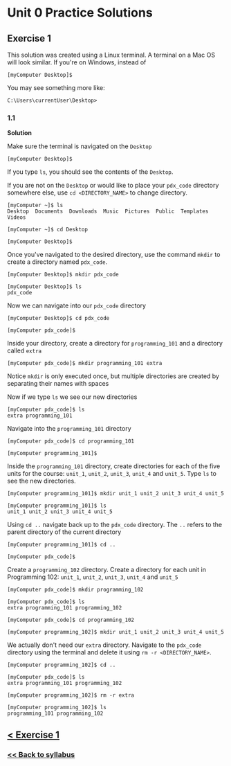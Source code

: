 # Unit 0 Practice Solutions

## Exercise 1

This solution was created using a Linux terminal. A terminal on a Mac OS will look similar. If you're on Windows, instead of

    [myComputer Desktop]$

You may see something more like:

    C:\Users\currentUser\Desktop>

### 1.1

**Solution**

Make sure the terminal is navigated on the `Desktop`

    [myComputer Desktop]$

If you type `ls`, you should see the contents of the `Desktop`.

If you are not on the `Desktop` or would like to place your `pdx_code` directory somewhere else, use `cd <DIRECTORY_NAME>` to change directory.

    [myComputer ~]$ ls
    Desktop  Documents  Downloads  Music  Pictures  Public  Templates  Videos

    [myComputer ~]$ cd Desktop

    [myComputer Desktop]$

Once you've navigated to the desired directory, use the command `mkdir` to create a directory named `pdx_code`.

    [myComputer Desktop]$ mkdir pdx_code

    [myComputer Desktop]$ ls
    pdx_code

Now we can navigate into our `pdx_code` directory

    [myComputer Desktop]$ cd pdx_code

    [myComputer pdx_code]$

Inside your directory, create a directory for `programming_101` and a directory called `extra`

    [myComputer pdx_code]$ mkdir programming_101 extra

Notice `mkdir` is only executed once, but multiple directories are created by separating their names with spaces

Now if we type `ls` we see our new directories

    [myComputer pdx_code]$ ls
    extra programming_101

Navigate into the `programming_101` directory

    [myComputer pdx_code]$ cd programming_101

    [myComputer programming_101]$

Inside the `programming_101` directory, create directories for each of the five units for the course: `unit_1`, `unit_2`, `unit_3`, `unit_4` and `unit_5`. Type `ls` to see the new directories.

    [myComputer programming_101]$ mkdir unit_1 unit_2 unit_3 unit_4 unit_5

    [myComputer programming_101]$ ls
    unit_1 unit_2 unit_3 unit_4 unit_5

Using `cd ..` navigate back up to the `pdx_code` directory. The `..` refers to the parent directory of the current directory

    [myComputer programming_101]$ cd ..

    [myComputer pdx_code]$

Create a `programming_102` directory. Create a directory for each unit in Programming 102: `unit_1`, `unit_2`, `unit_3`, `unit_4` and `unit_5`

    [myComputer pdx_code]$ mkdir programming_102

    [myComputer pdx_code]$ ls
    extra programming_101 programming_102

    [myComputer pdx_code]$ cd programming_102

    [myComputer programming_102]$ mkdir unit_1 unit_2 unit_3 unit_4 unit_5

We actually don't need our `extra` directory. Navigate to the `pdx_code` directory using the terminal and delete it using `rm -r <DIRECTORY_NAME>`.

    [myComputer programming_102]$ cd ..

    [myComputer pdx_code]$ ls
    extra programming_101 programming_102

    [myComputer programming_102]$ rm -r extra

    [myComputer programming_102]$ ls
    programming_101 programming_102

## [< Exercise 1](../exercise_1.md)

### [<< Back to syllabus](https://github.com/PdxCodeGuild/Programming101/)
